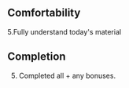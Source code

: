 ## Comfortability

5.Fully understand today's material

## Completion

5. Completed all + any bonuses.
